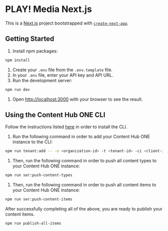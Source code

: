 # PLAY! Media Next.js

This is a [Next.js](https://nextjs.org/) project bootstrapped with [`create-next-app`](https://github.com/vercel/next.js/tree/canary/packages/create-next-app).

## Getting Started

1. Install npm packages:

```bash
npm install
```

1. Create your `.env` file from the `.env.template` file.
1. In your `.env` file, enter your API key and API URL.
1. Run the development server:

```bash
npm run dev
```

1. Open [http://localhost:3000](http://localhost:3000) with your browser to see the result.

## Using the Content Hub ONE CLI

Follow the instructions listed [here](https://doc.sitecore.com/ch-one/en/developers/content-hub-one/content-hub-one-cli--install-and-run-the-cli.html) in order to install the CLI.

1. Run the following command in order to add your Content Hub ONE instance to the CLI:

```bash
npm run tenant:add -- -o <organization-id> -t <tenant-id> -ci <client-id> -cs <client-secret>
```

1. Then, run the following command in order to push all content types to your Content Hub ONE instance:

```bash
npm run ser:push-content-types
```

1. Then, run the following command in order to push all content items to your Content Hub ONE instance:

```bash
npm run ser:push-content-items
```

After successfully completing all of the above, you are ready to publish your content items.

```bash
npm run publish-all-items
```
